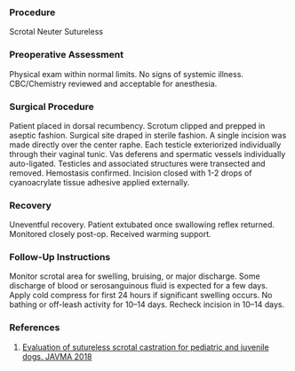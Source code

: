 ### Procedure

Scrotal Neuter Sutureless



### Preoperative Assessment

Physical exam within normal limits. No signs of systemic illness. CBC/Chemistry reviewed and acceptable for anesthesia.



### Surgical Procedure

Patient placed in dorsal recumbency. Scrotum clipped and prepped in aseptic fashion. Surgical site draped in sterile fashion. A single incision was made directly over the center raphe. Each testicle exteriorized individually through their vaginal tunic. Vas deferens and spermatic vessels individually auto-ligated.  Testicles and associated structures were transected and removed. Hemostasis confirmed.  Incision closed with 1-2 drops of cyanoacrylate tissue adhesive applied externally.



### Recovery

Uneventful recovery. Patient extubated once swallowing reflex returned. Monitored closely post-op. Received warming support.



### Follow-Up Instructions

Monitor scrotal area for swelling, bruising, or major discharge. Some discharge of blood or serosanguinous fluid is expected for a few days. Apply cold compress for first 24 hours if significant swelling occurs. No bathing or off-leash activity for 10–14 days. Recheck incision in 10–14 days.



### References



1. [Evaluation of sutureless scrotal castration for pediatric and juvenile dogs.  JAVMA 2018](https://avmajournals.avma.org/view/journals/javma/253/12/javma.253.12.1589.xml?tab\_body=pdf)
